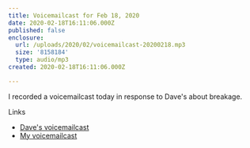 ```yaml
---
title: Voicemailcast for Feb 18, 2020
date: 2020-02-18T16:11:06.000Z
published: false
enclosure:
  url: /uploads/2020/02/voicemailcast-20200218.mp3
  size: '8158184'
  type: audio/mp3
created: 2020-02-18T16:11:06.000Z

---
```


I recorded a voicemailcast today in response to Dave's about breakage.

Links

* [Dave's voicemailcast](http://scripting.com/2020/02/16.html#a180941)
* [My voicemailcast](/uploads/2020/02/voicemailcast-20200218.mp3)
<!-- * [My outline](http://instantoutliner.com/hv) -->

